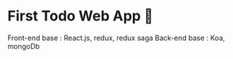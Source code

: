 First Todo Web App 👏
=====================

Front-end base : React.js, redux, redux saga
Back-end base : Koa, mongoDb

